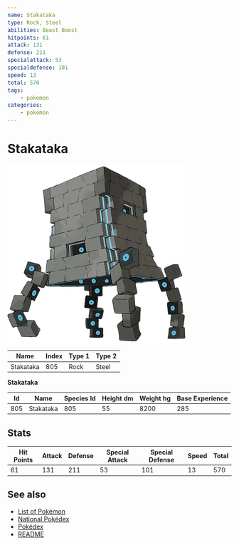 ```yaml
---
name: Stakataka
type: Rock, Steel
abilities: Beast Boost
hitpoints: 61
attack: 131
defense: 211
specialattack: 53
specialdefense: 101
speed: 13
total: 570
tags:
    - pokemon
categories:
    - pokemon
---
```


# Stakataka


![Stakataka](images/805.png)

| **Name** | **Index** | **Type 1** | **Type 2** |
|----|----|----|----|
| Stakataka | 805 | Rock | Steel  |

**Stakataka** 




| **Id** | **Name** | **Species Id** | **Height dm** | **Weight hg** | **Base Experience** |
|--------|----------|----------------|------------|------------|---------------------|
| 805 | Stakataka | 805 | 55 | 8200 | 285 |



## Stats

| **Hit Points** | **Attack** | **Defense** | **Special Attack** | **Special Defense** | **Speed** | **Total** |
|----------------|------------|-------------|--------------------|---------------------|-----------|-----------|
| 61 | 131 | 211 | 53 | 101 | 13 | 570 |

## See also

- [List of Pokémon](../pokemon.md)
- [National Pokédex](../national_pokedex.md)
- [Pokédex](../pokedex.md)
- [README](../README.md)
